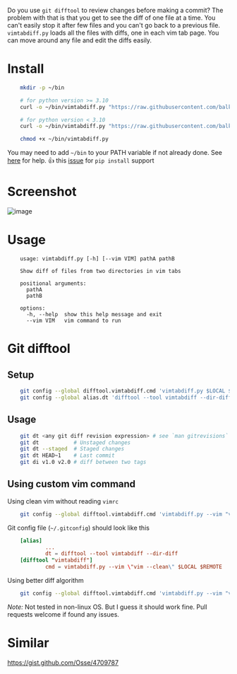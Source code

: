 Do you use `git difftool` to review changes before making a commit? The problem with that is that you get to see the diff of one file at a time. You can't easily stop it after few files and you can't go back to a previous file. `vimtabdiff.py` loads all the files with diffs, one in each vim tab page. You can move around any file and edit the diffs easily.


# Install

```bash
    mkdir -p ~/bin

    # for python version >= 3.10
    curl -o ~/bin/vimtabdiff.py "https://raw.githubusercontent.com/balki/vimtabdiff/master/vimtabdiff.py"

    # for python version < 3.10
    curl -o ~/bin/vimtabdiff.py "https://raw.githubusercontent.com/balki/vimtabdiff/br-py38/vimtabdiff.py"

    chmod +x ~/bin/vimtabdiff.py
```

You may need to add `~/bin` to your PATH variable if not already done. See [here](https://wiki.archlinux.org/title/Environment_variables#Per_user) for help.
👍 this [issue](https://github.com/balki/vimtabdiff/issues/1) for `pip install` support 


# Screenshot
![image](https://user-images.githubusercontent.com/189196/206880555-c71b472c-144c-4c82-a4ab-f8a4fd36f7a5.png)

# Usage
```help
    usage: vimtabdiff.py [-h] [--vim VIM] pathA pathB

    Show diff of files from two directories in vim tabs

    positional arguments:
      pathA
      pathB

    options:
      -h, --help  show this help message and exit
      --vim VIM   vim command to run
```

# Git difftool


## Setup
```bash
    git config --global difftool.vimtabdiff.cmd 'vimtabdiff.py $LOCAL $REMOTE'
    git config --global alias.dt 'difftool --tool vimtabdiff --dir-diff'
```

## Usage

```bash
    git dt <any git diff revision expression> # see `man gitrevisions`
    git dt           # Unstaged changes
    git dt --staged  # Staged changes
    git dt HEAD~1    # Last commit
    git di v1.0 v2.0 # diff between two tags
```

## Using custom vim command

Using clean vim without reading `vimrc`
```bash
    git config --global difftool.vimtabdiff.cmd 'vimtabdiff.py --vim "vim --clean" $LOCAL $REMOTE'
```

Git config file (`~/.gitconfig`) should look like this

```toml
    [alias]
            ...
            dt = difftool --tool vimtabdiff --dir-diff
    [difftool "vimtabdiff"]
            cmd = vimtabdiff.py --vim \"vim --clean\" $LOCAL $REMOTE
```
Using better diff algorithm

```bash
    git config --global difftool.vimtabdiff.cmd 'vimtabdiff.py --vim "vim +\"set diffopt+=algorithm:patience\"" $LOCAL $REMOTE'

```

*Note:* Not tested in non-linux OS. But I guess it should work fine. Pull requests welcome if found any issues.

# Similar

  https://gist.github.com/Osse/4709787
